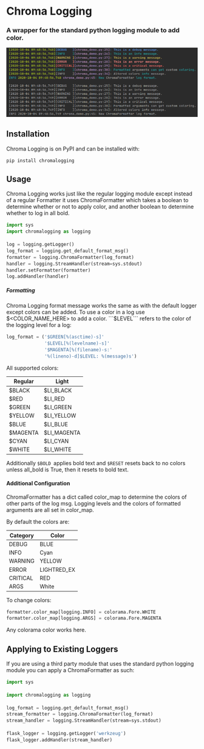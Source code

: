 # Chroma Logging
### A wrapper for the standard python logging module to add color.

![Demo](docs/chroma_demo.png)

## Installation
Chroma Logging is on PyPI and can be installed with:
```
pip install chromalogging
```

## Usage
Chroma Logging works just like the regular logging module except instead
of a regular Formatter it uses ChromaFormatter which takes a boolean
to determine whether or not to apply color, and another boolean to
determine whether to log in all bold.

```python
import sys
import chromalogging as logging

log = logging.getLogger()
log_format = logging.get_default_format_msg()
formatter = logging.ChromaFormatter(log_format)
handler = logging.StreamHandler(stream=sys.stdout)
handler.setFormatter(formatter)
log.addHandler(handler)
```

##### Formatting
Chroma Logging format message works the same as with the default logger
except colors can be added. To use a color in a log use
$<COLOR_NAME_HERE> to add a color. ```$LEVEL``` refers to the color of
the logging level for a log:
```python
log_format = ('$GREEN[%(asctime)-s]'
              '$LEVEL[%(levelname)-s]'
              '$MAGENTA[%(filename)-s:'
              '%(lineno)-d]$LEVEL: %(message)s')
```

All supported colors:

| Regular  | Light       |
| -------- | ----------- |
| $BLACK   | $LI_BLACK   |
| $RED     | $LI_RED     |
| $GREEN   | $LI_GREEN   |
| $YELLOW  | $LI_YELLOW  |
| $BLUE    | $LI_BLUE    |
| $MAGENTA | $LI_MAGENTA |
| $CYAN    | $LI_CYAN    |
| $WHITE   | $LI_WHITE   |

Additionally ```$BOLD ```applies bold text and ```$RESET``` resets back
to no colors unless all_bold is True, then it resets to bold text.


#### Additional Configuration
ChromaFormatter has a dict called color_map to determine the colors of
other parts of the log msg. Logging levels and the colors of formatted
arguments are all set in color_map.

By default the colors are:

| Category | Color       |
| -------- | ----------- |
| DEBUG    | BLUE        |
| INFO     | Cyan        |
| WARNING  | YELLOW      |
| ERROR    | LIGHTRED_EX |
| CRITICAL | RED         |
| ARGS     | White       |

To change colors:
```python
formatter.color_map[logging.INFO] = colorama.Fore.WHITE
formatter.color_map[logging.ARGS] = colorama.Fore.MAGENTA
```
Any colorama color works here.

## Applying to Existing Loggers
If you are using a third party module that uses the standard python
logging module you can apply a ChromaFormatter as such:
```python
import sys

import chromalogging as logging

log_format = logging.get_default_format_msg()
stream_formatter = logging.ChromaFormatter(log_format)
stream_handler = logging.StreamHandler(stream=sys.stdout)

flask_logger = logging.getLogger('werkzeug')
flask_logger.addHandler(stream_handler)
```
